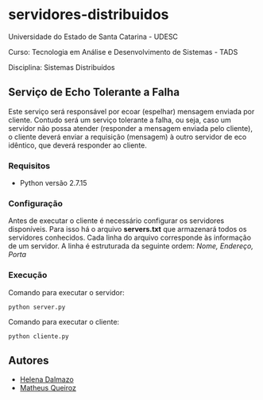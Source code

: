 # servidores-distribuidos

Universidade do Estado de Santa Catarina - UDESC

Curso: Tecnologia em Análise e Desenvolvimento de Sistemas - TADS

Disciplina: Sistemas Distribuídos

## Serviço de Echo Tolerante a Falha

Este serviço será responsável por ecoar (espelhar) mensagem enviada por cliente. Contudo será um serviço tolerante a falha, ou seja, caso um servidor não possa atender (responder a mensagem enviada pelo cliente), o cliente deverá enviar a requisição (mensagem) à outro servidor de eco idêntico, que deverá responder ao cliente.

### Requisitos

* Python versão 2.7.15

### Configuração

Antes de executar o cliente é necessário configurar os servidores disponíveis. Para isso há o arquivo **servers.txt** que armazenará todos os servidores conhecidos. Cada linha do arquivo corresponde às informação de um servidor. 
A linha é estruturada da seguinte ordem: *Nome, Endereço, Porta*

### Execução

Comando para executar o servidor:

    python server.py

Comando para executar o cliente:

    python cliente.py

## Autores

* [Helena Dalmazo](https://github.com/nefasta)
* [Matheus Queiroz](https://github.com/Matheusqz)
